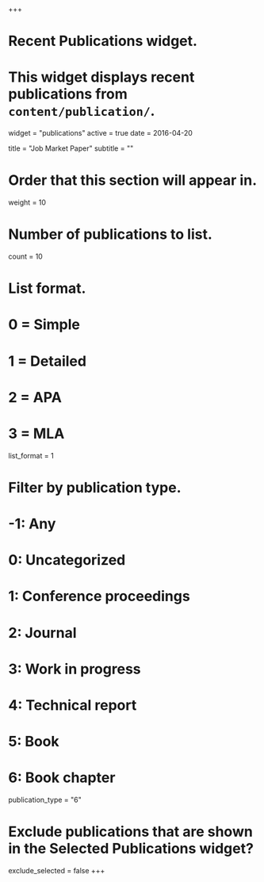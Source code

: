 +++
# Recent Publications widget.
# This widget displays recent publications from `content/publication/`.
widget = "publications"
active = true
date = 2016-04-20

title = "Job Market Paper"
subtitle = ""

# Order that this section will appear in.
weight = 10

# Number of publications to list.
count = 10

# List format.
#   0 = Simple
#   1 = Detailed
#   2 = APA
#   3 = MLA
list_format = 1

# Filter by publication type.
# -1: Any
#  0: Uncategorized
#  1: Conference proceedings
#  2: Journal
#  3: Work in progress
#  4: Technical report
#  5: Book
#  6: Book chapter
publication_type = "6"

# Exclude publications that are shown in the Selected Publications widget?
exclude_selected = false
+++


